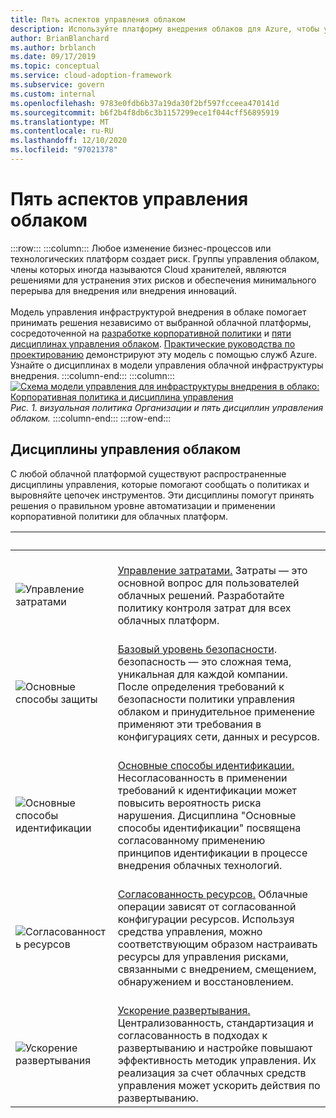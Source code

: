 ```yaml
---
title: Пять аспектов управления облаком
description: Используйте платформу внедрения облаков для Azure, чтобы узнать об управлении затратами, базовом плане безопасности, базовом удостоверении, согласованности ресурсов и дисциплинах ускорения развертывания.
author: BrianBlanchard
ms.author: brblanch
ms.date: 09/17/2019
ms.topic: conceptual
ms.service: cloud-adoption-framework
ms.subservice: govern
ms.custom: internal
ms.openlocfilehash: 9783e0fdb6b37a19da30f2bf597fcceea470141d
ms.sourcegitcommit: b6f2b4f8db6c3b1157299ece1f044cff56895919
ms.translationtype: MT
ms.contentlocale: ru-RU
ms.lasthandoff: 12/10/2020
ms.locfileid: "97021378"
---
```

# <a name="the-five-disciplines-of-cloud-governance"></a>Пять аспектов управления облаком

<!-- docutune:casing "Disciplines of Cloud Governance" "Cost Management" "Security Baseline" "Identity Baseline" "Resource Consistency" "Deployment Acceleration" -->

:::row:::
    :::column:::
        Любое изменение бизнес-процессов или технологических платформ создает риск. Группы управления облаком, члены которых иногда называются Cloud хранителей, являются решениями для устранения этих рисков и обеспечения минимального перерыва для внедрения или внедрения инноваций. <br><br> Модель управления инфраструктурой внедрения в облаке помогает принимать решения независимо от выбранной облачной платформы, сосредоточенной на [разработке корпоративной политики](./corporate-policy.md) и [пяти дисциплинах управления облаком](#disciplines-of-cloud-governance). [Практические руководства по проектированию](./guides/index.md) демонстрируют эту модель с помощью служб Azure. Узнайте о дисциплинах в модели управления облачной инфраструктуры внедрения.
    :::column-end:::
    :::column:::
        [![Схема модели управления для инфраструктуры внедрения в облако: Корпоративная политика и дисциплина управления](../_images/operational-transformation-govern-thumbnail.png)](../_images/operational-transformation-govern-large.png#lightbox) <br> *Рис. 1. визуальная политика Организации и пять дисциплин управления облаком.*
    :::column-end:::
:::row-end:::

## <a name="disciplines-of-cloud-governance"></a>Дисциплины управления облаком

С любой облачной платформой существуют распространенные дисциплины управления, которые помогают сообщать о политиках и выровняйте цепочек инструментов. Эти дисциплины помогут принять решения о правильном уровне автоматизации и применении корпоративной политики для облачных платформ.

| <span title="Значок">&nbsp;</span> | <span title="Описание">&nbsp;</span> |
|--|--|
| <br> ![Управление затратами](../_images/govern/cost-management.png) | <br> [Управление затратами.](./cost-management/index.md) Затраты — это основной вопрос для пользователей облачных решений. Разработайте политику контроля затрат для всех облачных платформ. |
| <br> ![Основные способы защиты](../_images/govern/security-baseline.png) | <br> [Базовый уровень безопасности](./security-baseline/index.md). безопасность — это сложная тема, уникальная для каждой компании. После определения требований к безопасности политики управления облаком и принудительное применение применяют эти требования в конфигурациях сети, данных и ресурсов.|
| <br> ![Основные способы идентификации](../_images/govern/identity-baseline.png) | <br> [Основные способы идентификации.](./identity-baseline/index.md) Несогласованность в применении требований к идентификации может повысить вероятность риска нарушения. Дисциплина "Основные способы идентификации" посвящена согласованному применению принципов идентификации в процессе внедрения облачных технологий. |
| <br> ![Согласованность ресурсов](../_images/govern/resource-consistency.png) | <br> [Согласованность ресурсов.](./resource-consistency/index.md) Облачные операции зависят от согласованной конфигурации ресурсов. Используя средства управления, можно соответствующим образом настраивать ресурсы для управления рисками, связанными с внедрением, смещением, обнаружением и восстановлением. |
| <br> ![Ускорение развертывания](../_images/govern/deployment-acceleration.png) | <br> [Ускорение развертывания.](./deployment-acceleration/index.md) Централизованность, стандартизация и согласованность в подходах к развертыванию и настройке повышают эффективность методик управления. Их реализация за счет облачных средств управления может ускорить действия по развертыванию. |
